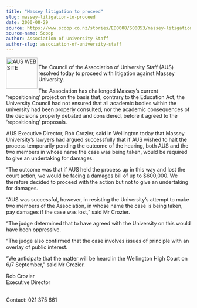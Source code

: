 ```yaml
---
title: "Massey litigation to proceed"
slug: massey-litigation-to-proceed
date: 2000-08-29
source: https://www.scoop.co.nz/stories/ED0008/S00053/massey-litigation-to-proceed.htm
source-name: Scoop
author: Association of University Staff
author-slug: association-of-university-staff
---
```


<p><img align="left" width="85" height="85" src="http://www.aus.ac.nz/pictures/logo.gif" alt="AUS WEB SITE" border="0"><br>The Council of the
Association of University Staff (AUS) resolved today to
proceed with litigation against Massey University.</p>

<p>The
Association has challenged Massey’s current ‘repositioning’
project on the basis that, contrary to the Education Act,
the University Council had not ensured that all academic
bodies within the university had been properly consulted,
nor the academic consequences of the decisions properly
debated and considered, before it agreed to the
‘repositioning’ proposals.</p>

<p>AUS Executive Director, Rob
Crozier, said in Wellington today that Massey University’s
lawyers had argued successfully that if AUS wished to halt
the process temporarily pending the outcome of the hearing,
both AUS and the two members in whose name the case was
being taken, would be required to give an undertaking for
damages.</p>

<p>“The outcome was that if AUS held the process up
in this way and lost the court action, we would be facing a
damages bill of up to $600,000.  We therefore decided to
proceed with the action but not to give an undertaking for
damages.</p>

<p>“AUS was successful, however, in resisting
the University’s attempt to make two members of the
Association, in whose name the case is being taken, pay
damages if the case was lost,” said Mr Crozier.</p>

<p>“The judge
determined that to have agreed with the University on this
would have been oppressive.</p>

<p>“The judge also
confirmed that the case involves issues of principle with an
overlay of public interest.</p>

<p>“We anticipate that the matter
will be heard in the Wellington High Court on 6/7
September,” said Mr Crozier.</p>



<p>Rob Crozier<br>Executive
Director</p>

<p><br>Contact:   021 375
661<br><p>
         